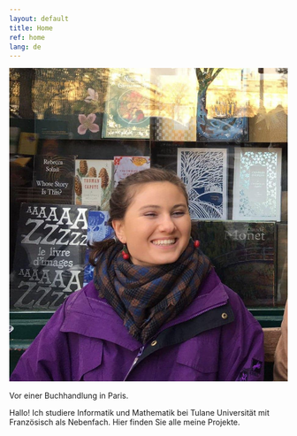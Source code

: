 ```yaml
---
layout: default
title: Home
ref: home
lang: de
---
```


<div class="profile">
<img src="files/profiles/library_laugh.jpg">
<p>Vor einer Buchhandlung in Paris.</p>
</div>

Hallo! Ich studiere Informatik und Mathematik bei Tulane Universität mit Französisch als Nebenfach. Hier finden Sie alle meine Projekte.
